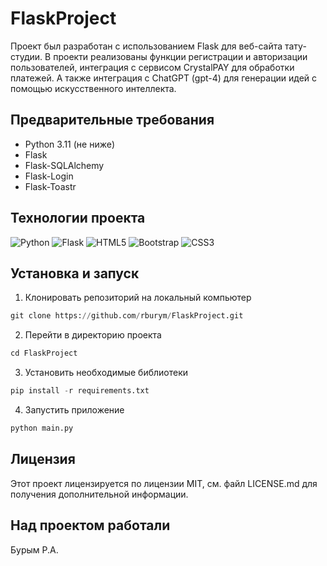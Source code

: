 # FlaskProject
Проект был разработан с использованием Flask для веб-сайта тату-студии. В проекти реализованы функции регистрации и авторизации пользователей, интеграция с сервисом CrystalPAY для обработки платежей.
А также интеграция с ChatGPT (gpt-4) для генерации идей с помощью искусственного интеллекта.
## Предварительные требования
  * Python 3.11 (не ниже) 
  * Flask 
  * Flask-SQLAlchemy 
  * Flask-Login 
  * Flask-Toastr 
## Технологии проекта

![Python](https://img.shields.io/badge/python-3670A0?style=for-the-badge&logo=python&logoColor=ffdd54)
![Flask](https://img.shields.io/badge/flask-%23000.svg?style=for-the-badge&logo=flask&logoColor=white)
![HTML5](https://img.shields.io/badge/html5-%23E34F26.svg?style=for-the-badge&logo=html5&logoColor=white)
![Bootstrap](https://img.shields.io/badge/bootstrap-%23563D7C.svg?style=for-the-badge&logo=bootstrap&logoColor=white)
![CSS3](https://img.shields.io/badge/css3-%231572B6.svg?style=for-the-badge&logo=css3&logoColor=white)

## Установка и запуск
1. Клонировать репозиторий на локальный компьютер
```python
git clone https://github.com/rburym/FlaskProject.git
```

2. Перейти в директорию проекта
```python
cd FlaskProject
```

3. Установить необходимые библиотеки
```python
pip install -r requirements.txt
```

4. Запустить приложение
```python
python main.py
```
## Лицензия
Этот проект лицензируется по лицензии MIT, см. файл LICENSE.md
для получения дополнительной информации.

## Над проектом работали
Бурым Р.А.

